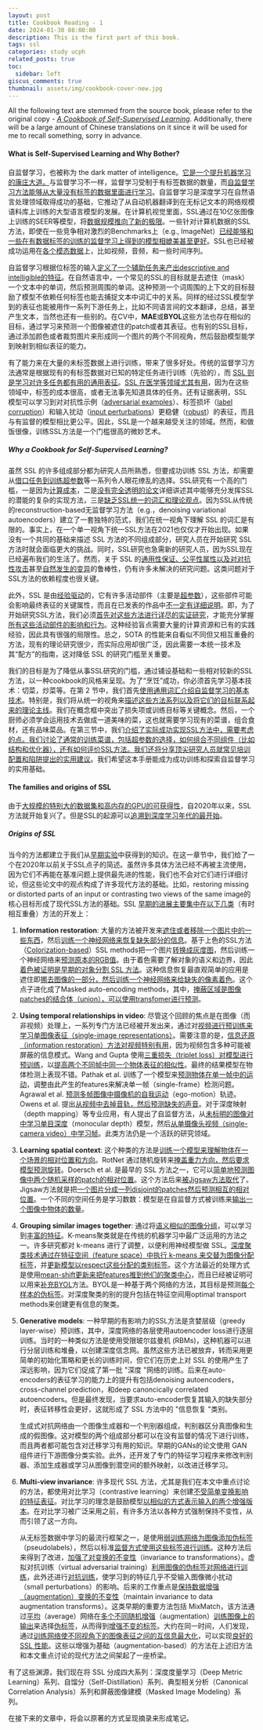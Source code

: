 ```yaml
---
layout: post
title: Cookbook Reading - 1
date: 2024-01-30 08:00:00
description: This is the first part of this book.
tags: ssl
categories: study ucph
related_posts: true
toc:
  sidebar: left
giscus_comments: true
thumbnail: assets/img/cookbook-cover-new.jpg
---
```


All the following text are stemmed from the source book, please refer to the original copy - _[A Cookbook of Self-Supervised Learning](https://arxiv.org/pdf/2304.12210.pdf)_. Additionally, there will be a large amount of Chinese translations on it since it will be used for me to recall something, sorry in advance.

#### What is Self-Supervised Learning and Why Bother?

自监督学习，也被称为 the dark matter of intelligence。<u>它是一个提升机器学习的康庄大道。</u>与监督学习不一样，监督学习受制于有标签数据的数量，而<u>自监督学习方法能够从大量没有标签的数据里面进行学习</u>。自监督学习是深度学习在自然语言处理领域取得成功的基础，它推动了从自动机器翻译到在无标记文本的网络规模语料库上训练的大型语言模型的发展。在计算机视觉里面，SSL通过在10亿张图像上训练的SEER等模型，将<u>数据规模推向了新的极限</u>。一些针对计算机数据的SSL方法，即使在一些竞争相对激烈的Benchmarks上（e.g., ImageNet）<u>已经能够和一些在有数据标签的训练的监督学习上得到的模型相媲美甚至更好</u>。SSL也已经被成功运用在<u>各个模态数据</u>上，比如视频，音频，和一些时间序列。

自监督学习根据位标签的输入<u>定义了一个辅助任务来产出descriptive and intelligible的特征</u>。在自然语言中，一个常见的SSL的目标就是去遮住（mask）一个文本中的单词，然后预测周围的单词。这种预测一个词周围的上下文的目标鼓励了模型不依赖任何标签也能去捕捉文本中词汇中的关系。同样的经过SSL模型学到的表征也能被用作一系列下游任务上，比如不同语言间的文本翻译，总结，甚至产生文本，当然也还有一些别的。在CV中，**MAE**或**BYOL**这些方法也存在相似的目标，通过学习来预测一个图像被遮住的patch或者其表征。也有别的SSL目标，通过添加颜色或者裁剪图片来形成同一个图片的两个不同视角，然后鼓励模型能学到映射到相似表征的能力。

有了能力来在大量的未标签数据上进行训练，带来了很多好处。传统的监督学习方法通常是根据现有的有标签数据对已知的特定任务进行训练（先验的），而 <u>SSL 则是学习对许多任务都有用的通用表征</u>。<u>SSL 在医学等领域尤其有用</u>，因为在这些领域中，标签的成本很高，或者无法事先知道具体的任务。还有证据表明，SSL 模型可以学习到对对抗性示例（<u>adversarial examples</u>）、标签损坏（<u>label corruption</u>）和输入扰动（<u>input perturbations</u>）更稳健（<u>robust</u>）的表征，而且与有监督的模型相比更公平。因此，SSL是一个越来越受关注的领域。然而，和做饭很像，训练SSL方法是一个门槛很高的微妙艺术。

##### Why a Cookbook for Self-Supervised Learning?

虽然 SSL 的许多组成部分都为研究人员所熟悉，但要成功训练 SSL 方法，却需要从<u>借口任务到训练超参数</u>等一系列令人眼花缭乱的选择。SSL研究有一个高的门槛，一是因为<u>计算成本</u>，二是<u>没有完全透明的论文</u>详细讲述其中能够充分发挥SSL的潜能的复杂的实现方法，三是<u>缺乏SSL统一的词汇和理论观点</u>。因为SSL从传统的reconstruction-based无监督学习方法（e.g.，denoising variational autoencoders）建立了一套独特的范式，我们在统一视角下理解 SSL 的词汇是有限的。事实上，在一个单一视角下统一SSL方法在2021也仅仅才开始出现。如果没有一个共同的基础来描述 SSL 方法的不同组成部分，研究人员在开始研究 SSL 方法时就会面临更大的挑战。同时，SSL研究也急需新的研究人员，因为SSL现在已经遍布我们的生活了。然而，关于 SSL 的<u>通用性保证、公平性属性以及对对抗性攻击</u>甚至<u>自然发生的变异</u>的鲁棒性，仍有许多未解决的研究问题。这类问题对于SSL方法的依赖程度也很关键。

此外，SSL 是由<u>经验驱动</u>的，它有许多活动部件（主要是<u>超参数</u>），这些部件可能会影响最终表征的关键属性，而且在已发表的作品中<u>不一定有详细说明</u>。即，为了开始研究SSL方法，我们必须<u>首先对这些方法进行详尽的实证研究</u>，才能充分掌握<u>所有这些活动部件的影响和行为</u>。这种经验盲点需要大量的计算资源和已有的实践经验，因此具有很强的局限性。总之，SOTA 的性能来自看似不同但又相互重叠的方法，现有的理论研究很少，而实际应用却很广泛，因此需要一本统一技术及其“配方”的指南，这对降低 SSL 的研究门槛至关重要。

我们的目标是为了降低从事SSL研究的门槛，通过铺设基础和一些相对较新的SSL方法，以一种cookbook的风格来呈现。为了“烹饪”成功，你必须首先学习基本技术：切菜，炒菜等。在第 2 节中，我们首先<u>使用通用词汇介绍自监督学习的基本技术</u>。特别是，我们将从统一的视角来<u>描述这些方法系列以及将它们的目标联系起来的理论主线</u>。我们在概念框中突出了损失项或训练目标等关键概念。然后，一个厨师必须学会运用技术去做成一道美味的菜，这也就需要学习现有的菜谱，组合食材，还有品味菜品。在第三节中，我们<u>介绍了实际成功实现SSL方法中，需要考虑的点。我们讨论了通常的训练菜谱，包括超参数的选择，如何组合不同组件（比如结构和优化器），还有如何评价SSL方法。我们还将分享顶尖研究人员就常见培训配置和陷阱提出的实用建议</u>。我们希望这本手册能成为成功训练和探索自监督学习的实用基础。

#### The families and origins of SSL

由于<u>大规模的特别大的数据集和高内存的GPU的可获得性</u>，自2020年以来，SSL方法就开始复兴了。但是SSL的起源可以<u>追溯到深度学习年代的最开始</u>。

##### Origins of SSL

当今的方法都建立于我们从<u>早期实验</u>中获得到的知识。在这一章节中，我们给了一个在2020年以前关于SSL点子的简述。虽然许多具体方法已经不再被主流使用，因为它们不再能在基准问题上提供最先进的性能，我们也不会对它们进行详细讨论，但这些论文中的观点构成了许多现代方法的基础。比如，restoring missing or distorted parts of an input or contrasting two views of the same image的核心目标形成了现代SSL方法的基础。SSL <u>早期的进展主要集中在以下几类</u>（有时相互重叠）方法的开发上：

1. **Information restoration**: 大量的方法被开发来<u>遮住或者移除一个图片中的一些东西</u>，然后<u>训练一个神经网络来恢复缺失部分的信息</u>。基于上色的SSL方法（<u>Colorization-based</u>）SSL methods把一个图片<u>转换成灰度图</u>，然后训练一个神经网络来<u>预测原本的RGB值</u>。由于着色需要了解对象的语义和边界，因此<u>着色被证明是早期的对象分割 SSL 方法</u>。这种信息恢复最直观简单的应用是遮住即<u>挪去图像的一部分，然后训练一个神经网络来给缺失的像素着色</u>。这个点子进化成了Masked auto-encoding methods，其中，<u>掩蔽区域是图像patches的结合体（union），可以使用transfomer进行预测</u>。

2. **Using temporal relationships in video**: 尽管这个回顾的焦点是在图像（而非视频）处理上，一系列专门方法已经被开发出来，通过对<u>视频进行预训练来学习单图像表征（single-image representations）</u>。需要注意的是，<u>信息还原（information restoration）方法对视频特别有用</u>，因为视频包含多种可能被屏蔽的信息模式。Wang and Gupta 使用<u>三重损失（triplet loss）对模型进行预训练</u>，以<u>提高两个不同帧中同一个物体表征的相似性</u>。最终的结果模型在物体检测上表现不错。Pathak et al. 训练了一个模型来<u>预测物体在单一帧中的运动</u>，调整由此产生的features来解决单一帧（single-frame）检测问题。Agrawal et al. <u>预测多帧图像中摄像机的自我运动</u>（ego-motion）轨迹。Owens et al. 提出<u>从视频中去掉音轨，然后预测缺失的声音</u>。对于深度映射（depth mapping）等专业应用，有人提出了自监督方法，从<u>未标明的图像对中学习单目深度</u>（monocular depth）模型，然后<u>从单摄像头视频（single-camera video）中学习帧</u>。此类方法仍是一个活跃的研究领域。

3. **Learning spatial context**: 这个种类的方法是<u>训练一个模型来理解物体在一个场景的相对位置和方向</u>。RotNet 通过随机旋转来<u>掩盖重力方向，然后要求模型预测旋转</u>。Doersch et al. 是最早的 SSL 方法之一，它可以<u>简单地预测图像中两个随机采样的patch的相对位置</u>。这个方法后来<u>被Jigsaw方法取代</u>了。Jigsaw方法就是把<u>一个图片分成一列disjoint的patches然后预测相互的相对位置</u>。一个不同的空间任务是学习数数：模型是在自监督方式被训练来<u>输出一个图像中物体的数量</u>。

4. **Grouping similar images together**: 通过将<u>语义相似的图像分组</u>，可以学习到<u>丰富的特征</u>。K-means聚类就是在传统的机器学习中最广泛运用的方法之一。许多研究都对 k-means 进行了调整，以便利用神经模型做 SSL。<u>深度聚类技术通过在特征空间（feature space）中执行 k-means 来交替为图像分配标签</u>，并<u>更新模型以respect这些分配的类别标签</u>。这个方法最近的处理方式是使用<u>mean-shift更新来把features推到他们的聚类中心</u>，而且已经被证明可以用来<u>补充BYOL</u>方法。BYOL是一种基于两个网络的方法，其目标是预测<u>每个样本的伪标签</u>。对深度聚类的别的提升包括在特征空间用optimal transport methods来创建更有信息的聚类。

5. **Generative models**: 一种早期的有影响力的SSL方法是贪婪层级（greedy layer-wise）预训练，其中，深度网络的各层使用autoencoder loss进行逐层训练。当时的一种类似方法是使用受限玻尔兹曼机 (RBMs)，这种机器可以进行分层训练和堆叠，以创建深度信念网。虽然这些方法已被放弃，转而采用更简单的初始化策略和更长的训练时间，但它们在历史上对 SSL 的使用产生了深远影响，因为它们促成了第一批 "深度 "网络的训练。后来在auto-encoders的表征学习的能力上的提升有包括denoising autoencoders，cross-channel prediction，和deep canoncically correlated autoencoders。但是最终发现，当要求auto-encoder恢复其输入的缺失部分时，表征转移性会更好，这就形成了 SSL 方法中的 "信息恢复 "类别。

   生成式对抗网络由一个图像生成器和一个判别器组成，判别器区分真图像和生成的假图像。这对模型的两个组成部分都可以在没有监督的情况下进行训练，而且两者都可能包含对迁移学习有用的知识。早期的GANs的论文使用 GAN 组件进行下游图像分类实验。此外，还开发了专门的特征学习程序来修改判别器、添加生成器或学习从图像到潜空间的额外映射，以改进迁移学习。

6. **Multi-view invariance**: 许多现代 SSL 方法，尤其是我们在本文中重点讨论的方法，都使用对比学习（contrastive learning）来创建<u>不受简单变换影响的特征表征</u>。对比学习的理念是鼓励模型<u>以相似的方式表示输入的两个增强版本</u>。在对比学习被广泛采用之前，有许多方法以各种方式强制保持不变性，从而引领了这一方向。

   从无标签数据中学习的最流行框架之一，是使用<u>弱训练网络为图像添加伪标签</u>（pseudolabels），然后以标准<u>监督方式使用这些标签进行训练</u>。这种方法后来得到了改进，<u>加强了对变换的不变性</u>（invariance to transformations）。虚拟对抗训练（virtual adversarial training）<u>利用图像的伪标签对网络进行训练</u>，此外还进行<u>对抗训练</u>，使学习到的特征几乎不受输入图像微小扰动（small perturbations）的影响。后来的工作重点是<u>保持数据增强（augmentation）变换的不变性</u>（maintain invariance to data augmentation transforms）。这类早期的重要方法包括 MixMatch，该方法通过<u>平均</u>（average）网络在<u>多个不同随机增强</u>（augmentation）<u>训练图像上的输出</u>来选择<u>伪标签</u>，从而得到<u>增强不变的标签</u>。大约在同一时间，人们发现，通过<u>训练网络使不同视角下的图像表征之间的互信息最大化</u>，可以实现<u>良好的 SSL 性能</u>。这些以增强为基础（augmentation-based）的方法在上述旧方法和本文重点讨论的现代方法之间架起了一座桥梁。

有了这些渊源，我们现在将 SSL 分成四大系列：深度度量学习（Deep Metric Learning）系列、自馏分（Self-Distillation）系列、典型相关分析（Canonical Correlation Analysis）系列和屏蔽图像建模（Masked Image Modeling）系列。

在接下来的文章中，将会以原著的方式呈现摘录来形成笔记。

